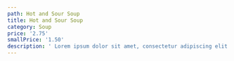 ```yaml
---
path: Hot and Sour Soup
title: Hot and Sour Soup
category: Soup
price: '2.75'
smallPrice: '1.50'
description: ' Lorem ipsum dolor sit amet, consectetur adipiscing elit.'
---
```


